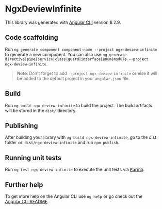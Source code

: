 # NgxDeviewInfinite

This library was generated with [Angular CLI](https://github.com/angular/angular-cli) version 8.2.9.

## Code scaffolding

Run `ng generate component component-name --project ngx-deview-infinite` to generate a new component. You can also use `ng generate directive|pipe|service|class|guard|interface|enum|module --project ngx-deview-infinite`.
> Note: Don't forget to add `--project ngx-deview-infinite` or else it will be added to the default project in your `angular.json` file. 

## Build

Run `ng build ngx-deview-infinite` to build the project. The build artifacts will be stored in the `dist/` directory.

## Publishing

After building your library with `ng build ngx-deview-infinite`, go to the dist folder `cd dist/ngx-deview-infinite` and run `npm publish`.

## Running unit tests

Run `ng test ngx-deview-infinite` to execute the unit tests via [Karma](https://karma-runner.github.io).

## Further help

To get more help on the Angular CLI use `ng help` or go check out the [Angular CLI README](https://github.com/angular/angular-cli/blob/master/README.md).
